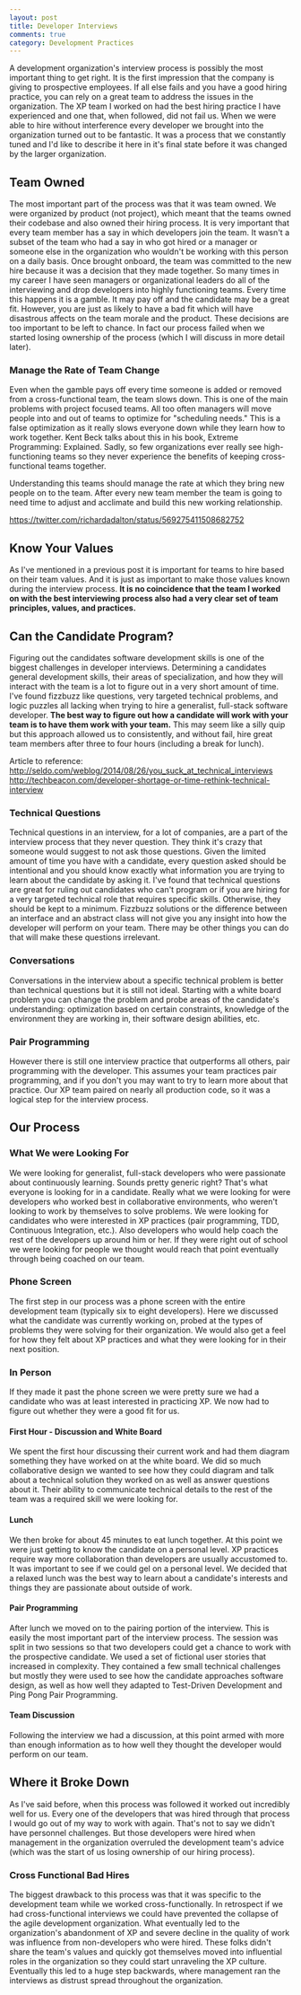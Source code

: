 ```yaml
---
layout: post
title: Developer Interviews 
comments: true
category: Development Practices
---
```

A development organization's interview process is possibly the most important thing to get right. It is the first impression that the company is giving  to prospective employees. If all else fails and you have a good hiring practice, you can rely on a great team to address the issues in the organization. The XP team I worked on had the best hiring practice I have experienced and one that, when followed, did not fail us. When we were able to hire without interference every developer we brought into the organization turned out to be fantastic. It was a process that we constantly tuned and I'd like to describe it here in it's final state before it was changed by the larger organization. 

## Team Owned
The most important part of the process was that it was team owned. We were organized by product (not project), which meant that the teams owned their codebase and also owned their hiring process. It is very important that every  team member has a say in which developers join the team. It wasn't a subset of the team who had a say in who got hired or a manager or someone else in the organization who wouldn't be working with this person on a daily basis. Once brought onboard, the team was committed to the new hire because it was a decision that they made together. So many times in my career I have seen managers or organizational leaders do all of the interviewing and drop developers into highly functioning teams. Every time this happens it is a gamble. It may pay off and the candidate may be a great fit. However, you are just as likely to have a bad fit which will have disastrous affects on the team morale and the product.  These decisions are too important to be left to chance. In fact our process failed when we started losing ownership of the process (which I will discuss in more detail later).

### Manage the Rate of Team Change
Even when the gamble pays off every time someone is added or removed from a cross-functional team, the team slows down. This is one of the main problems with project focused teams. All too often managers will move people into and out of teams to optimize for "scheduling needs." This is a false optimization as it really slows everyone down while they learn how to work together. Kent Beck talks about this in his book, Extreme Programming: Explained. Sadly, so few organizations ever really see high-functioning teams so they never experience the benefits of keeping cross-functional teams together.

Understanding this teams should manage the rate at which they bring new people on to the team. After every new team member the team is going to need time to adjust and acclimate and build this new working relationship.  

https://twitter.com/richardadalton/status/569275411508682752

## Know Your Values
As I've mentioned in a previous post it is important for teams to hire based on their team values. And it is just as important to make those values known during the interview process. **It is no coincidence that the team I worked on with the best interviewing process also had a very clear set of team principles, values, and practices.**

## Can the Candidate Program?
Figuring out the candidates software development skills is one of the biggest challenges in developer interviews. Determining a candidates general development skills, their areas of specialization, and how they will interact with the team is a lot to figure out in a very short amount of time.  I've found fizzbuzz like questions, very targeted technical problems, and logic puzzles all lacking when trying to hire a generalist, full-stack software developer. **The best way to figure out how a candidate will work with your team is to have them work with your team.** This may seem like a silly quip but this approach allowed us to consistently, and without fail, hire great team members after three to four hours (including a break for lunch). 

Article to reference:
http://seldo.com/weblog/2014/08/26/you_suck_at_technical_interviews
http://techbeacon.com/developer-shortage-or-time-rethink-technical-interview

### Technical Questions

Technical questions in an interview, for a lot of companies, are a part of the interview process that they never question. They think it's crazy that someone would suggest to not ask those questions. Given the limited amount of time you have with a candidate, every question asked should be intentional and you should know exactly what information you are trying to learn about the candidate by asking it. I've found that technical questions are great for ruling out candidates who can't program or if you are hiring for a very targeted technical role that requires specific skills. Otherwise, they should be kept to a minimum. Fizzbuzz solutions or the difference between an interface and an abstract class will not give you any insight into how the developer will perform on your team. There may be other things you can do that will make these questions irrelevant.

### Conversations

Conversations in the interview about a specific technical problem is better than technical questions but it is still not ideal. Starting with a white board problem you can change the problem and probe areas of the candidate's understanding: optimization based on certain constraints, knowledge of the environment they are working in, their software design abilities, etc. 

### Pair Programming
However there is still one interview practice that outperforms all others, pair programming with the developer. This assumes your team practices pair programming, and if you don't you may want to try to learn more about that practice. Our XP team paired on nearly all production code, so it was a logical step for the interview process. 

## Our Process
### What We were Looking For
We were looking for generalist, full-stack developers who were passionate about continuously learning. Sounds pretty generic right? That's what everyone is looking for in a candidate. Really what we were looking for were developers who worked best in collaborative environments, who weren't looking to work by themselves to solve problems. We were looking for candidates who were interested in XP practices (pair programming, TDD, Continuous Integration, etc.). Also developers who would help coach the rest of the developers up around him or her. If they were right out of school we were looking for people we thought would reach that point eventually through being coached on our team.

### Phone Screen
The first step in our process was a phone screen with the entire development team (typically six to eight developers). Here we discussed what the candidate was currently working on, probed at the types of problems they were solving for their organization. We would also get a feel for how they felt about XP practices and what they were looking for in their next position. 

### In Person

If they made it past the phone screen we were pretty sure we had a candidate who was at least interested in practicing XP. We now had to figure out whether they were a good fit for us. 

#### First Hour - Discussion and White Board
We spent the first hour discussing their current work and had them diagram something they have worked on at the white board. We did so much collaborative design we wanted to see how they could diagram and talk about a technical solution they worked on as well as answer questions about it. Their ability to communicate technical details to the rest of the team was a required skill we were looking for.

#### Lunch 
We then broke for about 45 minutes to eat lunch together. At this point we were just getting to know the candidate on a personal level. XP practices require way more collaboration than developers are usually accustomed to. It was important to see if we could gel on a personal level. We decided that a relaxed lunch was the best way to learn about a candidate's interests and things they are passionate about outside of work. 

#### Pair Programming
After lunch we moved on to the pairing portion of the interview. This is easily the most important part of the interview process. The session was split in two  sessions so that two developers could get a chance to work with the prospective candidate. We used a set of fictional user stories that increased in complexity. They contained a few small technical challenges but mostly they were used to see how the candidate approaches software design, as well as how well they adapted to Test-Driven Development and Ping Pong Pair Programming. 

#### Team Discussion
Following the interview we had a discussion, at this point armed with more than enough information as to how well they thought the developer would perform on our team. 

## Where it Broke Down
As I've said before, when this process was followed it worked out incredibly well for us. Every one of the developers that was hired through that process I would go out of my way to work with again. That's not to say we didn't have personnel challenges. But those developers were hired when management in the organization overruled the development team's advice (which was the start of us losing ownership of our hiring process).

### Cross Functional Bad Hires
The biggest drawback to this process was that it was specific to the development team while we worked cross-functionally. In retrospect if we had cross-functional interviews we could have prevented the collapse of the agile development organization. What eventually led to the organization's abandonment of XP and severe decline in the quality of work was influence from non-developers who were hired. These folks didn't share the team's values and quickly got themselves moved into influential roles in the organization so they could start unraveling the XP culture. Eventually this led to a huge step backwards, where management ran the interviews as distrust spread throughout the organization.
